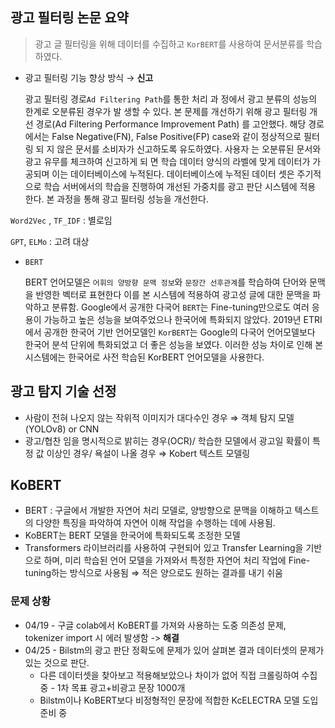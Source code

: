 ## 광고 필터링 논문 요약

> 광고 글 필터링을 위해 데이터를 수집하고 `KorBERT`를 사용하여 문서분류를 학습하였다.
>
- 광고 필터링 기능 향상 방식 → **신고**

  광고 필터링 경로`Ad Filtering Path`를 통한 처리 과
  정에서 광고 분류의 성능의 한계로 오분류된 경우가 발
  생할 수 있다. 본 문제를 개선하기 위해 광고 필터링 개선
  경로(Ad Filtering Performance Improvement Path)
  를 고안했다. 해당 경로에서는 False Negative(FN),
  False Positive(FP) case와 같이 정상적으로 필터링 되
  지 않은 문서를 소비자가 신고하도록 유도하였다. 사용자
  는 오분류된 문서와 광고 유무를 체크하여 신고하게 되
  면 학습 데이터 양식의 라벨에 맞게 데이터가 가
  공되며 이는 데이터베이스에 누적된다.
  데이터베이스에 누적된 데이터 셋은 주기적으로 학습
  서버에서의 학습을 진행하여 개선된
  가중치를 광고 판단 시스템에 적용
  한다. 본 과정을 통해 광고 필터링 성능을 개선한다.

`Word2Vec` , `TF_IDF`  : 별로임

`GPT`, `ELMo` : 고려 대상

- `BERT`

  BERT 언어모델은 `어휘의 양방향 문맥 정보`와 `문장간 선후관계`를 학습하여 단어와 문맥을 반영한 벡터로 표현한다 이를 본 시스템에 적용하여 광고성 글에 대한 문맥을 파악하고 분류함.
  Google에서 공개한 다국어 `BERT`는 Fine-tuning만으로도 여러 응용이 가능하고 높은 성능을 보여주었으나 한국어에 특화되지 않았다. 2019년 ETRI에서 공개한 한국어 기반 언어모델인 `KorBERT`는 Google의 다국어 언어모델보다 한국어 분석 단위에 특화되었고 더 좋은 성능을 보였다. 이러한 성능 차이로 인해 본 시스템에는 한국어로 사전 학습된 KorBERT 언어모델을 사용한다.


## 광고 탐지 기술 선정
- 사람이 전혀 나오지 않는 작위적 이미지가 대다수인 경우 ⇒ 객체 탐지 모델(YOLOv8) or CNN
- 광고/협찬 임을 명시적으로 밝히는 경우(OCR)/ 학습한 모델에서 광고일 확률이 특정 값 이상인 경우/ 욕설이 나올 경우 ⇒ Kobert 텍스트 모델링

## KoBERT
* BERT : 구글에서 개발한 자연어 처리 모델로, 양방향으로 문맥을 이해하고 텍스트의 다양한 특징을 파악하여 자연어 이해 작업을 수행하는 데에 사용됨.
* KoBERT는 BERT 모델을 한국어에 특화되도록 조정한 모델
* Transformers 라이브러리를 사용하여 구현되어 있고 Transfer Learning을 기반으로 하며, 미리 학습된 언어 모델을 가져와서 특정한 자연어 처리 작업에 Fine-tuning하는 방식으로 사용됨 ⇒ 적은 양으로도 원하는 결과를 내기 쉬움

### 문제 상황
* 04/19 - 구글 colab에서 KoBERT를 가져와 사용하는 도중 의존성 문제, tokenizer import 시 에러 발생함
    -> **해결**
* 04/25 - Bilstm의 광고 판단 정확도에 문제가 있어 살펴본 결과 데이터셋의 문제가 있는 것으로 판단.
  * 다른 데이터셋을 찾아보고 적용해보았으나 차이가 없어 직접 크롤링하여 수집 중 - 1차 목표 광고+비광고 문장 1000개
  * Bilstm이나 KoBERT보다 비정형적인 문장에 적합한 KcELECTRA 모델 도입 준비 중